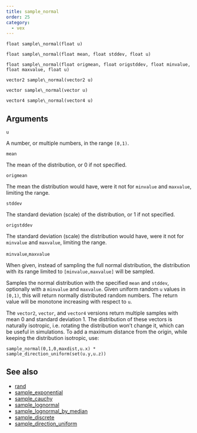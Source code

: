 ```yaml
---
title: sample_normal
order: 25
category:
  - vex
---
```


`float sample\_normal(float u)`

`float sample\_normal(float mean, float stddev, float u)`

`float sample\_normal(float origmean, float origstddev, float minvalue, float maxvalue, float u)`

`vector2 sample\_normal(vector2 u)`

`vector sample\_normal(vector u)`

`vector4 sample\_normal(vector4 u)`

## Arguments

`u`

A number, or multiple numbers, in the range `[0,1)`.

`mean`

The mean of the distribution, or 0 if not specified.

`origmean`

The mean the distribution would have, were it not for `minvalue`
and `maxvalue`, limiting the range.

`stddev`

The standard deviation (scale) of the distribution, or 1 if not specified.

`origstddev`

The standard deviation (scale) the distribution would have, were it
not for `minvalue` and `maxvalue`, limiting the range.

`minvalue`,`maxvalue`

When given, instead of sampling the full normal distribution,
the distribution with its range limited to `[minvalue,maxvalue]` will be
sampled.

Samples the normal distribution with the specified `mean` and `stddev`, optionally
with a `minvalue` and `maxvalue`.
Given uniform random `u` values in `[0,1)`, this will return normally
distributed random numbers. The return value will be monotone increasing
with respect to `u`.

The `vector2`, `vector`, and `vector4` versions
return multiple samples with mean 0 and standard deviation 1. The
distribution of these vectors is naturally isotropic, i.e. rotating
the distribution won’t change it, which can be useful in simulations.
To add a maximum distance from the origin, while keeping the distribution
isotropic, use:

`sample_normal(0,1,0,maxdist,u.x) * sample_direction_uniform(set(u.y,u.z))`



## See also

- [rand](rand.html)
- [sample_exponential](sample_exponential.html)
- [sample_cauchy](sample_cauchy.html)
- [sample_lognormal](sample_lognormal.html)
- [sample_lognormal_by_median](sample_lognormal_by_median.html)
- [sample_discrete](sample_discrete.html)
- [sample_direction_uniform](sample_direction_uniform.html)
